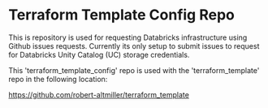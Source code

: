 # Terraform Template Config Repo 

This is repository is used for requesting Databricks infrastructure using Github issues requests.  Currently its only setup to submit issues to request for Databricks Unity Catalog (UC) storage credentials.

This 'terraform_template_config' repo is used with the 'terraform_template' repo in the following location: 

https://github.com/robert-altmiller/terraform_template
